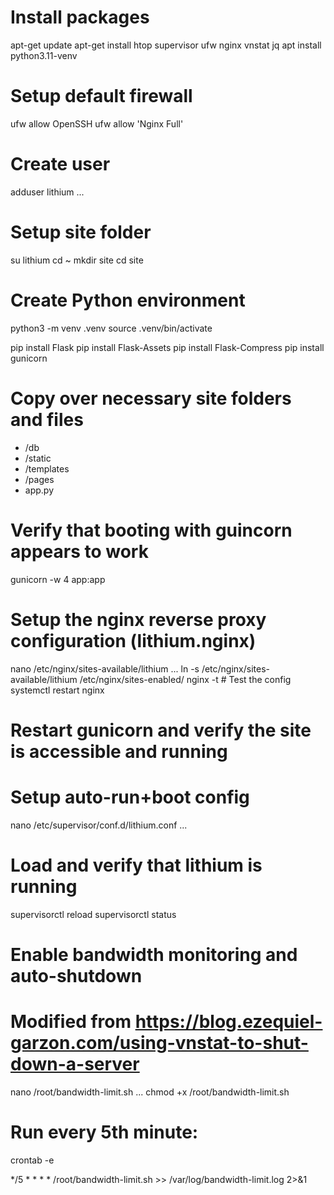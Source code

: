# Install packages
apt-get update
apt-get install htop supervisor ufw nginx vnstat jq
apt install python3.11-venv

# Setup default firewall
ufw allow OpenSSH
ufw allow 'Nginx Full'

# Create user
adduser lithium
...

# Setup site folder
su lithium
cd ~
mkdir site
cd site

# Create Python environment
python3 -m venv .venv
source .venv/bin/activate

pip install Flask
pip install Flask-Assets
pip install Flask-Compress
pip install gunicorn

# Copy over necessary site folders and files
- /db
- /static
- /templates
- /pages
- app.py

# Verify that booting with guincorn appears to work
gunicorn -w 4 app:app

# Setup the nginx reverse proxy configuration (lithium.nginx)
nano /etc/nginx/sites-available/lithium
...
ln -s /etc/nginx/sites-available/lithium /etc/nginx/sites-enabled/
nginx -t # Test the config
systemctl restart nginx

# Restart gunicorn and verify the site is accessible and running
# Setup auto-run+boot config
nano /etc/supervisor/conf.d/lithium.conf
...
# Load and verify that lithium is running
supervisorctl reload
supervisorctl status

# Enable bandwidth monitoring and auto-shutdown
# Modified from https://blog.ezequiel-garzon.com/using-vnstat-to-shut-down-a-server
nano /root/bandwidth-limit.sh
...
chmod +x /root/bandwidth-limit.sh

# Run every 5th minute:
crontab -e

*/5 * * * * /root/bandwidth-limit.sh >> /var/log/bandwidth-limit.log 2>&1